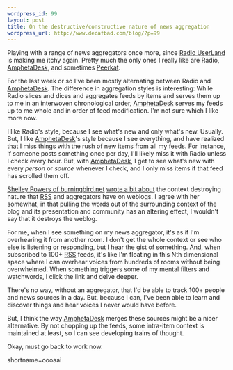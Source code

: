```yaml
--- 
wordpress_id: 99
layout: post
title: On the destructive/constructive nature of news aggregation
wordpress_url: http://www.decafbad.com/blog/?p=99
---
```

<p>Playing with a range of news aggregators once more, since <a href="http://radio.userland.com">Radio <a href="http://www.decafbad.com/twiki/bin/view/Main/UserLand">UserLand</a></a> is making me itchy again.  Pretty much the only ones I really like are Radio, <a href="http://www.disobey.com/amphetadesk">AmphetaDesk</a>, and sometimes <a href="http://www.oreillynet.com/~rael/lang/python/peerkat/">Peerkat</a>.</p>
<p>For the last week or so I've been mostly alternating between Radio and <a href="http://www.decafbad.com/twiki/bin/view/Main/AmphetaDesk">AmphetaDesk</a>.  The difference in aggregation styles is interesting:  While Radio slices and dices and aggregates feeds by items and serves them up to me in an interwoven chronological order, <a href="http://www.decafbad.com/twiki/bin/view/Main/AmphetaDesk">AmphetaDesk</a> serves my feeds up to me whole and in order of feed modification.  I'm not sure which I like more now.</p>
<p>I like Radio's style, because I see what's new and only what's new.  Usually.  But, I like <a href="http://www.decafbad.com/twiki/bin/view/Main/AmphetaDesk">AmphetaDesk</a>'s style because I see everything, and have realized that I miss things with the rush of new items from all my feeds.  For instance, if someone posts something once per day, I'll likely miss it with Radio unless I check every hour.  But, with <a href="http://www.decafbad.com/twiki/bin/view/Main/AmphetaDesk">AmphetaDesk</a>, I get to see what's new with every <i>person</i> or <i>source</i> whenever I check, and I only miss items if that feed has scrolled them off.</p>
<p><a href="http://www.burningbird.net/weblog/2002_03_01_burningbird_archive.php#75003900">Shelley Powers of burningbird.net</a> <a href="http://p2psmoke.org/distributed/rss.htm">wrote a bit about</a> the context destroying nature that <a href="http://www.decafbad.com/twiki/bin/view/Main/RSS">RSS</a> and aggregators have on weblogs.  I agree with her somewhat, in that pulling the words out of the surrounding context of the blog and its presentation and community has an altering effect, I wouldn't say that it destroys the weblog.</p>
<p>For me, when I see something on my news aggregator, it's as if I'm overhearing it from another room.  I don't get the whole context or see who else is listening or responding, but I hear the gist of something.  And, when subscribed to 100+ <a href="http://www.decafbad.com/twiki/bin/view/Main/RSS">RSS</a> feeds, it's like I'm floating in this Nth dimensional space where I can overhear voices from hundreds of rooms without being overwhelmed.  When something triggers some of my mental filters and watchwords, I click the link and delve deeper.</p>
<p>There's no way, without an aggregator, that I'd be able to track 100+ people and news sources in a day.  But, because I can, I've been able to learn and discover things and hear voices I never would have before.</p>
<p>But, I think the way <a href="http://www.decafbad.com/twiki/bin/view/Main/AmphetaDesk">AmphetaDesk</a> merges these sources might be a nicer alternative.  By not chopping up the feeds, some intra-item context is maintained at least, so I can see developing trains of thought.</p>
<p>Okay, must go back to work now.</p>
<!--more-->
shortname=oooaai
